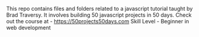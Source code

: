 This repo contains files and folders related to a javascript tutorial taught by Brad Traversy. It involves building 50 javascript projects in 50 days. 
Check out the course at - https://50projects50days.com
Skill Level - Beginner in web development
